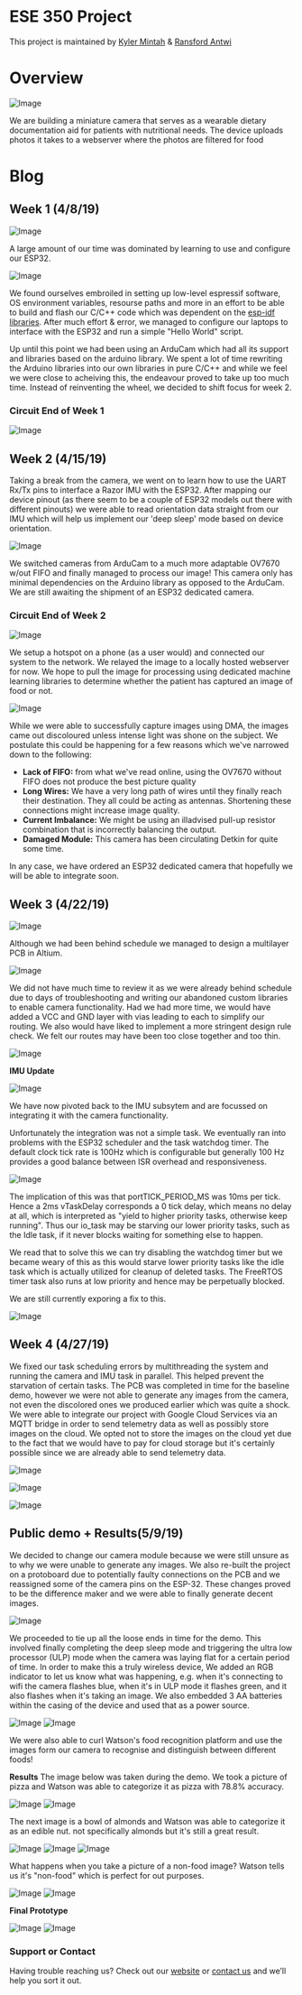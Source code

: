 # ESE 350 Project

This project is maintained by [Kyler Mintah](https://github.com/kylermintah) & [Ransford Antwi](https://github.com/masterford)

# Overview
![Image](docs/overview.jpg)

We are building a miniature camera that serves as a wearable dietary documentation aid for patients with nutritional needs. The device uploads photos it takes to a webserver where the photos are filtered for food

# Blog
## Week 1 (4/8/19)
![Image](docs/20190421_135823.gif)

A large amount of our time was dominated by learning to use and configure our ESP32.

![Image](docs/makemenuconfig.jpeg)

We found ourselves embroiled in setting up low-level espressif software, OS environment variables, resourse paths and more in an effort to be able to build and flash our C/C++ code which was dependent on the [esp-idf libraries](https://github.com/espressif/esp-idf). After much effort & error, we managed to configure our laptops to interface with the ESP32 and run a simple "Hello World" script.

Up until this point we had been using an ArduCam which had all its support and libraries based on the arduino library. We spent a lot of time rewriting the Arduino libraries into our own libraries in pure C/C++ and while we feel we were close to acheiving this, the endeavour proved to take up too much time. Instead of reinventing the wheel, we decided to shift focus for week 2.

### Circuit End of Week 1
![Image](docs/IMG-20190409-WA0017.jpeg)



## Week 2 (4/15/19)

Taking a break from the camera, we  went on to learn how to use the UART Rx/Tx pins to interface a Razor IMU with the ESP32. After mapping our device pinout (as there seem to be a couple of ESP32 models out there with different pinouts) we were able to read orientation data straight from our IMU which will help us implement our 'deep sleep' mode based on device orientation.

![Image](docs/20190421_152900.gif)

We switched cameras from ArduCam to a much more adaptable OV7670 w/out FIFO and finally managed to process our image! This camera only has minimal dependencies on the Arduino library as opposed to the ArduCam. We are still awaiting the shipment of an ESP32 dedicated camera.

### Circuit End of Week 2
![Image](docs/april21circuit.jpg)


We setup a hotspot on a phone (as a user would) and connected our system to the network. We relayed the image to  a locally hosted webserver for now. We hope to pull the image for processing using dedicated machine learning libraries to determine whether the patient has captured an image of food or not.

![Image](docs/20190421_155116.jpg)

While we were able to successfully capture images using DMA, the images came out discoloured unless intense light was shone on the subject. We postulate this could be happening for a few reasons which we've narrowed down to the following:

- **Lack of FIFO:** from what we've read online, using the OV7670 without FIFO does not produce the best picture quality
- **Long Wires:** We have a very long path of wires until they finally reach their destination. They all could be acting as antennas. Shortening these connections might increase image quality.
- **Current Imbalance:** We might be using an illadvised pull-up resistor combination that is incorrectly balancing the output.
- **Damaged Module:** This camera has been circulating Detkin for quite some time.

In any case, we have ordered an ESP32 dedicated camera that hopefully we will be able to integrate soon.

## Week 3 (4/22/19)

![Image](docs/AltiumSplash.PNG)

Although we had been behind schedule we managed to design a multilayer PCB in Altium. 

![Image](docs/PCB123.PNG)

We did not have much time to review it as we were already behind schedule due to days of troubleshooting and writing our abandoned custom libraries to enable camera functionality. 
Had we had more time, we would have added a VCC and GND layer with vias leading to each to simplify our routing. We also would have liked to implement a more stringent design rule check. We felt our routes may have been too close together and too thin.

![Image](docs/SchematicSmaller.PNG)

**IMU Update**

![Image](docs/IMURazor.png)

We have now pivoted back to the IMU subsytem and are focussed on integrating it with the camera functionality. 

Unfortunately the integration was not a simple task. We eventually ran into problems with the ESP32 scheduler and the task watchdog timer. 
The default clock tick rate is 100Hz which is configurable but generally 100 Hz provides a good balance between ISR overhead and responsiveness.

![Image](docs/ErrorMessage.png)

The implication of this was that portTICK_PERIOD_MS was 10ms per tick. Hence a 2ms vTaskDelay corresponds a 0 tick delay, which means no delay at all, which is interpreted as "yield to higher priority tasks, otherwise keep running". Thus our io_task may be starving our lower priority tasks, such as the Idle task, if it never blocks waiting for something else to happen.

We read that to solve this we can try disabling the watchdog timer but we became weary of this as this would starve lower priority tasks like the idle task which is actually utilized for cleanup of deleted tasks. The FreeRTOS timer task also runs at low priority and hence may be perpetually blocked.

We are still currently exporing a fix to this.

![Image](docs/WatchdogTrigger.PNG)

## Week 4 (4/27/19)
We fixed our task scheduling errors by multithreading the system and running the camera and IMU task in parallel. This helped prevent the starvation of certain tasks. The PCB was completed in time for the baseline demo, however we were not able to generate any images from the camera, not even the discolored ones we produced earlier which was quite a shock. We were able to integrate our project with Google Cloud Services via an MQTT bridge in order to send telemetry data as well as possibly store images on the cloud. We opted not to store the images on the cloud yet due to the fact that we would have to pay for cloud storage but it's certainly possible since we are already able to send telemetry data.

![Image](docs/googlecloud.png)

![Image](docs/cloud1.png)

![Image](docs/cloud2.png)

## Public demo + Results(5/9/19)
We decided to change our camera module because we were still unsure as to why we were unable to generate any images. We also re-built the project on a protoboard due to potentially faulty connections on the PCB and we reassigned some of the camera pins on the ESP-32. These changes proved to be the difference maker and we were able to finally generate decent images.

![Image](docs/kyler.jpg)

We proceeded to tie up all the loose ends in time for the demo. This involved finally completing the deep sleep mode and triggering the ultra low processor (ULP) mode when the camera was laying flat for a certain period of time. In order to make this a truly wireless device, We added an RGB indicator to let us know what was happening, e.g. when it's connecting to wifi the camera flashes blue, when it's in ULP mode it flashes green, and it also flashes when it's taking an image. We also embedded 3 AA batteries within the casing of the device and used that as a power source.

![Image](docs/battery.jpg)     ![Image](docs/battery2.jpg)

We were also able to curl Watson's food recognition platform and use the images form our camera to recognise and distinguish between different foods!

**Results**
The image below was taken during the demo. We took a picture of pizza and Watson was able to categorize it as pizza with 78.8% accuracy.

![Image](docs/pizza.dib)     ![Image](docs/pizzaWatson.png)

The next image is a bowl of almonds and Watson was able to categorize it as an edible nut. not specifically almonds but it's still a great result.

![Image](docs/almonds.jpg)    ![Image](docs/almonds2.dib) ![Image](docs/almondwatson.png)

What happens when you take a picture of a non-food image? Watson tells us it's "non-food" which is perfect for out purposes.

![Image](docs/people.dib)    ![Image](docs/peopleWatson.png) 


**Final Prototype**

![Image](docs/final1.jpg)    ![Image](docs/final2.jpg) 


### Support or Contact

Having trouble reaching us? Check out our [website](https://www.silkblu.com) or [contact us](mailto:kmintah@seas.upenn.edu) and we’ll help you sort it out.

